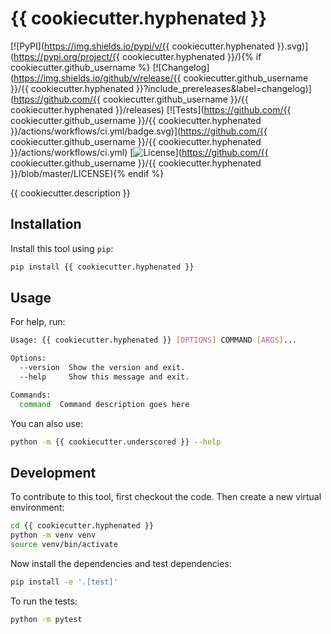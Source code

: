 # {{ cookiecutter.hyphenated }}

[![PyPI](https://img.shields.io/pypi/v/{{ cookiecutter.hyphenated }}.svg)](https://pypi.org/project/{{ cookiecutter.hyphenated }}/){% if cookiecutter.github_username %}
[![Changelog](https://img.shields.io/github/v/release/{{ cookiecutter.github_username }}/{{ cookiecutter.hyphenated }}?include_prereleases&label=changelog)](https://github.com/{{ cookiecutter.github_username }}/{{ cookiecutter.hyphenated }}/releases)
[![Tests](https://github.com/{{ cookiecutter.github_username }}/{{ cookiecutter.hyphenated }}/actions/workflows/ci.yml/badge.svg)](https://github.com/{{ cookiecutter.github_username }}/{{ cookiecutter.hyphenated }}/actions/workflows/ci.yml)
[![License](https://img.shields.io/badge/license-Apache%202.0-blue.svg)](https://github.com/{{ cookiecutter.github_username }}/{{ cookiecutter.hyphenated }}/blob/master/LICENSE){% endif %}

{{ cookiecutter.description }}

## Installation

Install this tool using `pip`:
```bash
pip install {{ cookiecutter.hyphenated }}
```
## Usage

For help, run:
<!-- [[[cog
import cog
from {{ cookiecutter.underscored }} import cli
from click.testing import CliRunner
runner = CliRunner()
result = runner.invoke(cli.cli, ["--help"])
help = result.output.replace("Usage: cli", "Usage: {{ cookiecutter.hyphenated }}")
cog.out(
    f"```bash\n{help}\n```"
)
]]] -->
```bash
Usage: {{ cookiecutter.hyphenated }} [OPTIONS] COMMAND [ARGS]...

Options:
  --version  Show the version and exit.
  --help     Show this message and exit.

Commands:
  command  Command description goes here

```
<!-- [[[end]]] -->

You can also use:
```bash
python -m {{ cookiecutter.underscored }} --help
```
## Development

To contribute to this tool, first checkout the code. Then create a new virtual environment:
```bash
cd {{ cookiecutter.hyphenated }}
python -m venv venv
source venv/bin/activate
```
Now install the dependencies and test dependencies:
```bash
pip install -e '.[test]'
```
To run the tests:
```bash
python -m pytest
```
